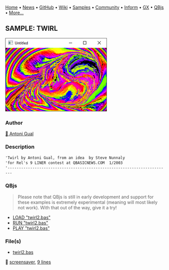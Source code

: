 [Home](https://qb64.com) • [News](../../news.md) • [GitHub](https://github.com/QB64Official/qb64) • [Wiki](https://github.com/QB64Official/qb64/wiki) • [Samples](../../samples.md) • [Community](../../community.md) • [Inform](../../inform.md) • [GX](../../gx.md) • [QBjs](../../qbjs.md) • [More...](../../more.md)

## SAMPLE: TWIRL

![screenshot.png](img/screenshot.png)

### Author

[🐝 Antoni Gual](../antoni-gual.md) 

### Description

```text
'Twirl by Antoni Gual, from an idea  by Steve Nunnaly
'for Rel's 9 LINER contest at QBASICNEWS.COM  1/2003
'------------------------------------------------------------------------
```

### QBjs

> Please note that QBjs is still in early development and support for these examples is extremely experimental (meaning will most likely not work). With that out of the way, give it a try!

* [LOAD "twirl2.bas"](https://v6p9d9t4.ssl.hwcdn.net/html/5963335/index.html?src=https://qb64.com/samples/twirl/src/twirl2.bas)
* [RUN "twirl2.bas"](https://v6p9d9t4.ssl.hwcdn.net/html/5963335/index.html?mode=auto&src=https://qb64.com/samples/twirl/src/twirl2.bas)
* [PLAY "twirl2.bas"](https://v6p9d9t4.ssl.hwcdn.net/html/5963335/index.html?mode=play&src=https://qb64.com/samples/twirl/src/twirl2.bas)

### File(s)

* [twirl2.bas](src/twirl2.bas)

🔗 [screensaver](../screensaver.md), [9 lines](../9-lines.md)

